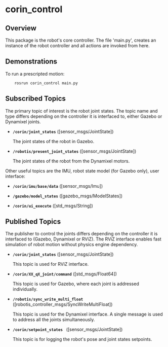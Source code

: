 # corin_control

## Overview

This package is the robot's core controller. The file 'main.py', creates an instance of the robot controller and all actions are invoked from here. 

## Demonstrations
To run a prescripted motion:

        rosrun corin_control main.py
        
## Subscribed Topics

The primary topic of interest is the robot joint states. The topic name and type differs depending on the controller it is interfaced to, either Gazebo or Dynamixel joints.

* **`/corin/joint_states`** ([sensor_msgs/JointState])

    The joint states of the robot in Gazebo.

* **`/robotis/present_joint_states`** ([sensor_msgs/JointState])

    The joint states of the robot from the Dynamixel motors.

Other useful topics are the IMU, robot state model (for Gazebo only), user interface:

* **`/corin/imu/base/data`** ([sensor_msgs/Imu])

* **`/gazebo/model_states`** ([gazebo_msgs/ModelStates])

* **`/corin/ui_execute`** ([std_msgs/String])

## Published Topics

The publisher to control the joints differs depending on the controller it is interfaced to (Gazebo, Dynamixel or RViZ). The RViZ interface enables fast simulation of robot motion without physics engine dependency. 

* **`/corin/joint_states`** ([sensor_msgs/JointState])

    This topic is used for RViZ interface.

* **`/corin/XX_qX_joint/command`** ([std_msgs/Float64])

    This topic is used for Gazebo, where each joint is addressed individually.

* **`/robotis/sync_write_multi_float`** ([robotis_controller_msgs/SyncWriteMultiFloat])

    This topic is used for the Dynamixel interface. A single message is used to address all the joints simultaneously.

* **`/corin/setpoint_states `** ([sensor_msgs/JointState])

    This topic is for logging the robot's pose and joint states setpoints.

